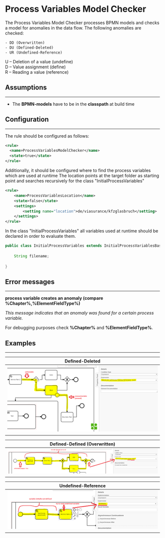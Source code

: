 Process Variables Model Checker
=================================
The Process Variables Model Checker processes BPMN models and checks a model for anomalies in the data flow. The following anomalies are checked:
```
- DD (Overwritten)
- DU (Defined-Deleted)
- UR (Undefined-Reference)
```
U – Deletion of a value (undefine)  
D – Value assignment (define)  
R – Reading a value (reference)  


## Assumptions
----------------------------------------------
- The **BPMN-models** have to be in the **classpath** at build time

## Configuration
------------------------------------------
The rule should be configured as follows:
```xml
<rule>
  <name>ProcessVariablesModelChecker</name>
  <state>true</state>
</rule>

```

Additionally, it should be configured where to find the process variables which are used at runtime
The location points at the target folder as starting point and searches recursively for the class "InitialProcessVariables" 
```xml
<rule>
	<name>ProcessVariablesLocation</name>
	<state>false</state>
	<settings>
		<setting name="location">de/viasurance/kfzglasbruch</setting>
	</settings>		
</rule>
```

In the class "InitialProcessVariables" all variables used at runtime should be declared in order to evaluate them.
```java
public class InitialProcessVariables extends InitialProcessVariablesBase {

    String filename;
    
}
```

## Error messages
-----------------------------------------
**process variable creates an anomaly (compare %Chapter%,%ElementFieldType%)**

_This message indicates that an anomaly was found for a certain process variable._

For debugging purposes check **%Chapter%** and **%ElementFieldType%**.

## Examples
-----------------------------------------

| **Defined-Deleted**                                  | 
|:------------------------------------------------------------------------------------------------------:| 
|![Delete unused variable](img/ProcessVariablesModelChecker_DU.PNG "remove unused variable")             |
| |

| **Defined-Defined (Overwritten)**                                  | 
|:------------------------------------------------------------------------------------------------------:| 
|![Defined-defined variable](img/ProcessVariablesModelChecker_DD.PNG "overwritten variable")             |
| |

| **Undefined-Reference**                                  | 
|:------------------------------------------------------------------------------------------------------:| 
|![Try to read undefined variable](img/ProcessVariablesModelChecker_UR.PNG "Undefined-reference variable")             |
| |
